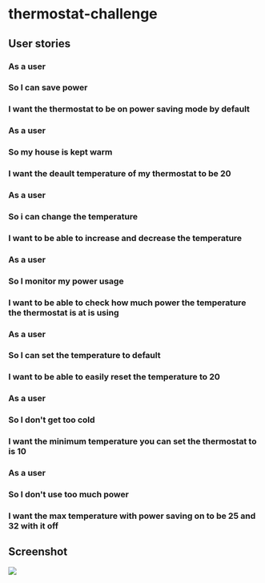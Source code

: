 # thermostat-challenge

## User stories

### As a user 
### So I can save power
### I want the thermostat to be on power saving mode by default 

### As a user 
### So my house is kept warm 
### I want the deault temperature of my thermostat to be 20

### As a user 
### So i can change the temperature 
### I want to be able to increase and decrease the temperature 

### As a user 
### So I monitor my power usage
### I want to be able to check how much power the temperature the thermostat is at is using 

### As a user 
### So I can set the temperature to default
### I want to be able to easily reset the temperature to 20

### As a user 
### So I don't get too cold
### I want the minimum temperature you can set the thermostat to is 10

### As a user 
### So I don't use too much power 
### I want the max temperature with power saving on to be 25 and 32 with it off

## Screenshot
 <img src="D:\Sophie\OneDrive\Pictures\Screenshots\2017-07-24(1)"></img>
